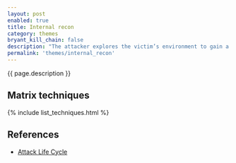 ```yaml
---
layout: post
enabled: true
title: Internal recon
category: themes
bryant_kill_chain: false
description: "The attacker explores the victim’s environment to gain a better understanding of the environment, the roles and responsibilities of key individuals, and to determine where an organization stores information of interest."
permalink: 'themes/internal_recon'
---
```

{{ page.description }}

## Matrix techniques
{% include list_techniques.html %}

## References

* [Attack Life Cycle](http://www.iacpcybercenter.org/resource-center/what-is-cyber-crime/cyber-attack-lifecycle/)